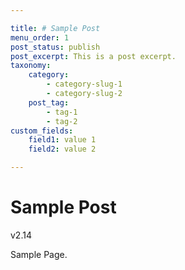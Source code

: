 ```yaml
---

title: # Sample Post
menu_order: 1
post_status: publish
post_excerpt: This is a post excerpt.
taxonomy:
    category:
        - category-slug-1
        - category-slug-2
    post_tag:
        - tag-1
        - tag-2
custom_fields:
    field1: value 1
    field2: value 2

---
```


# Sample Post

v2.14

Sample Page.